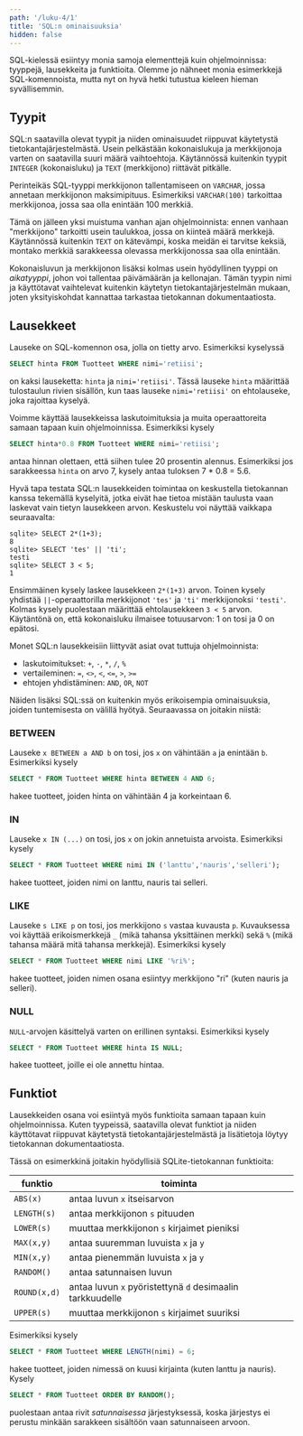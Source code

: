 ```yaml
---
path: '/luku-4/1'
title: 'SQL:n ominaisuuksia'
hidden: false
---
```


SQL-kielessä esiintyy monia samoja elementtejä kuin ohjelmoinnissa:
tyyppejä, lausekkeita ja funktioita.
Olemme jo nähneet monia esimerkkejä SQL-komennoista,
mutta nyt on hyvä hetki tutustua kieleen hieman syvällisemmin.

## Tyypit

SQL:n saatavilla olevat tyypit ja niiden ominaisuudet
riippuvat käytetystä tietokantajärjestelmästä.
Usein pelkästään kokonaislukuja ja merkkijonoja varten
on saatavilla suuri määrä vaihtoehtoja.
Käytännössä kuitenkin tyypit `INTEGER` (kokonaisluku)
ja `TEXT` (merkkijono) riittävät pitkälle.

<text-box variant='hint' name='TEXT vs. VARCHAR'>

Perinteikäs SQL-tyyppi merkkijonon tallentamiseen on
`VARCHAR`, jossa annetaan merkkijonon maksimipituus.
Esimerkiksi `VARCHAR(100)` tarkoittaa merkkijonoa,
jossa saa olla enintään 100 merkkiä.

Tämä on jälleen yksi muistuma vanhan ajan ohjelmoinnista:
ennen vanhaan "merkkijono" tarkoitti usein taulukkoa,
jossa on kiinteä määrä merkkejä.
Käytännössä kuitenkin `TEXT` on kätevämpi,
koska meidän ei tarvitse keksiä, montako merkkiä
sarakkeessa olevassa merkkijonossa saa olla enintään.

</text-box>

Kokonaisluvun ja merkkijonon lisäksi kolmas usein hyödyllinen
tyyppi on _aikatyyppi_,
johon voi tallentaa päivämäärän ja kellonajan.
Tämän tyypin nimi ja käyttötavat vaihtelevat kuitenkin
käytetyn tietokantajärjestelmän mukaan,
joten yksityiskohdat kannattaa tarkastaa
tietokannan dokumentaatiosta.

## Lausekkeet

Lauseke on SQL-komennon osa, jolla on tietty arvo.
Esimerkiksi kyselyssä

```sql
SELECT hinta FROM Tuotteet WHERE nimi='retiisi';
```

on kaksi lauseketta:
`hinta` ja `nimi='retiisi'`.
Tässä lauseke `hinta` määrittää tulostaulun rivien sisällön, 
kun taas lauseke `nimi='retiisi'` on ehtolauseke,
joka rajoittaa kyselyä.

Voimme käyttää lausekkeissa laskutoimituksia ja muita
operaattoreita samaan tapaan kuin ohjelmoinnissa.
Esimerkiksi kysely

```sql
SELECT hinta*0.8 FROM Tuotteet WHERE nimi='retiisi';
```

antaa hinnan olettaen, että siihen tulee 20 prosentin alennus.
Esimerkiksi jos sarakkeessa `hinta` on arvo 7,
kysely antaa tuloksen 7 * 0.8 = 5.6.

Hyvä tapa testata SQL:n lausekkeiden toimintaa
on keskustella tietokannan kanssa tekemällä kyselyitä,
jotka eivät hae tietoa mistään taulusta vaan laskevat
vain tietyn lausekkeen arvon.
Keskustelu voi näyttää vaikkapa seuraavalta:

```x
sqlite> SELECT 2*(1+3);
8
sqlite> SELECT 'tes' || 'ti';
testi
sqlite> SELECT 3 < 5;
1
```

Ensimmäinen kysely laskee lausekkeen `2*(1+3)` arvon.
Toinen kysely yhdistää `||`-operaattorilla
merkkijonot `'tes'` ja `'ti'` merkkijonoksi `'testi'`.
Kolmas kysely puolestaan määrittää ehtolausekkeen `3 < 5` arvon.
Käytäntönä on, että kokonaisluku ilmaisee totuusarvon:
1 on tosi ja 0 on epätosi.

Monet SQL:n lausekkeisiin liittyvät asiat ovat tuttuja ohjelmoinnista:

* laskutoimitukset: `+`, `-`, `*`, `/`, `%`
* vertaileminen: `=`, `<>`, `<`, `<=`, `>`, `>=`
* ehtojen yhdistäminen: `AND`, `OR`, `NOT`

Näiden lisäksi SQL:ssä on kuitenkin myös
erikoisempia ominaisuuksia,
joiden tuntemisesta on välillä hyötyä.
Seuraavassa on joitakin niistä:

### BETWEEN

Lauseke `x BETWEEN a AND b` on tosi,
jos `x` on vähintään `a` ja enintään `b`.
Esimerkiksi kysely

```sql
SELECT * FROM Tuotteet WHERE hinta BETWEEN 4 AND 6;
```

hakee tuotteet, joiden hinta on vähintään 4 ja korkeintaan 6.

### IN

Lauseke `x IN (...)` on tosi, jos `x` on jokin annetuista arvoista.
Esimerkiksi kysely

```sql
SELECT * FROM Tuotteet WHERE nimi IN ('lanttu','nauris','selleri');
```

hakee tuotteet, joiden nimi on lanttu, nauris tai selleri.

### LIKE

Lauseke `s LIKE p` on tosi, jos merkkijono `s` vastaa kuvausta `p`.
Kuvauksessa voi käyttää erikoismerkkejä `_` (mikä tahansa yksittäinen merkki)
sekä `%` (mikä tahansa määrä mitä tahansa merkkejä).
Esimerkiksi kysely

```sql
SELECT * FROM Tuotteet WHERE nimi LIKE '%ri%';
```

hakee tuotteet, joiden nimen osana esiintyy merkkijono "ri"
(kuten nauris ja selleri).

### NULL

`NULL`-arvojen käsittelyä varten on erillinen syntaksi.
Esimerkiksi kysely

```sql
SELECT * FROM Tuotteet WHERE hinta IS NULL;
```

hakee tuotteet, joille ei ole annettu hintaa.

## Funktiot

Lausekkeiden osana voi esiintyä myös funktioita
samaan tapaan kuin ohjelmoinnissa.
Kuten tyypeissä,
saatavilla olevat funktiot ja niiden käyttötavat
riippuvat käytetystä tietokantajärjestelmästä ja
lisätietoja löytyy tietokannan dokumentaatiosta.

Tässä on esimerkkinä joitakin hyödyllisiä SQLite-tietokannan funktioita:

funktio | toiminta
------- | -------
`ABS(x)` | antaa luvun `x` itseisarvon
`LENGTH(s)` | antaa merkkijonon `s` pituuden
`LOWER(s)` | muuttaa merkkijonon `s` kirjaimet pieniksi
`MAX(x,y)` | antaa suuremman luvuista `x` ja `y`
`MIN(x,y)` | antaa pienemmän luvuista `x` ja `y`
`RANDOM()` | antaa satunnaisen luvun
`ROUND(x,d)` | antaa luvun `x` pyöristettynä `d` desimaalin tarkkuudelle
`UPPER(s)` | muuttaa merkkijonon `s` kirjaimet suuriksi

Esimerkiksi kysely

```sql
SELECT * FROM Tuotteet WHERE LENGTH(nimi) = 6;
```

hakee tuotteet, joiden nimessä on kuusi kirjainta
(kuten lanttu ja nauris). Kysely

```sql
SELECT * FROM Tuotteet ORDER BY RANDOM();
```

puolestaan antaa rivit _satunnaisessa_ järjestyksessä,
koska järjestys ei perustu minkään sarakkeen sisältöön
vaan satunnaiseen arvoon.
